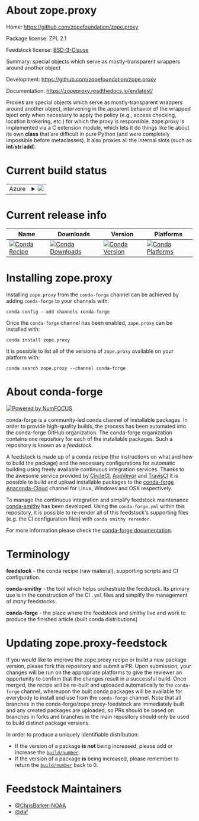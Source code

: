 About zope.proxy
================

Home: https://github.com/zopefoundation/zope.proxy

Package license: ZPL 2.1

Feedstock license: [BSD-3-Clause](https://github.com/conda-forge/zope.proxy-feedstock/blob/master/LICENSE.txt)

Summary: special objects which serve as mostly-transparent wrappers around another object

Development: https://github.com/zopefoundation/zope.proxy

Documentation: https://zopeproxy.readthedocs.io/en/latest/

Proxies are special objects which serve as mostly-transparent wrappers
around another object, intervening in the apparent behavior of the wrapped
bject only when necessary to apply the policy (e.g., access checking,
location brokering, etc.) for which the proxy is responsible.
zope.proxy is implemented via a C extension module, which lets it do things
like lie about its own __class__ that are difficult in pure Python (and
were completely impossible before metaclasses). It also proxies all the
internal slots (such as __int__/__str__/__add__).


Current build status
====================


<table>
    
  <tr>
    <td>Azure</td>
    <td>
      <details>
        <summary>
          <a href="https://dev.azure.com/conda-forge/feedstock-builds/_build/latest?definitionId=8709&branchName=master">
            <img src="https://dev.azure.com/conda-forge/feedstock-builds/_apis/build/status/zope.proxy-feedstock?branchName=master">
          </a>
        </summary>
        <table>
          <thead><tr><th>Variant</th><th>Status</th></tr></thead>
          <tbody><tr>
              <td>linux_64_python3.6.____cpython</td>
              <td>
                <a href="https://dev.azure.com/conda-forge/feedstock-builds/_build/latest?definitionId=8709&branchName=master">
                  <img src="https://dev.azure.com/conda-forge/feedstock-builds/_apis/build/status/zope.proxy-feedstock?branchName=master&jobName=linux&configuration=linux_64_python3.6.____cpython" alt="variant">
                </a>
              </td>
            </tr><tr>
              <td>linux_64_python3.7.____cpython</td>
              <td>
                <a href="https://dev.azure.com/conda-forge/feedstock-builds/_build/latest?definitionId=8709&branchName=master">
                  <img src="https://dev.azure.com/conda-forge/feedstock-builds/_apis/build/status/zope.proxy-feedstock?branchName=master&jobName=linux&configuration=linux_64_python3.7.____cpython" alt="variant">
                </a>
              </td>
            </tr><tr>
              <td>linux_64_python3.8.____cpython</td>
              <td>
                <a href="https://dev.azure.com/conda-forge/feedstock-builds/_build/latest?definitionId=8709&branchName=master">
                  <img src="https://dev.azure.com/conda-forge/feedstock-builds/_apis/build/status/zope.proxy-feedstock?branchName=master&jobName=linux&configuration=linux_64_python3.8.____cpython" alt="variant">
                </a>
              </td>
            </tr><tr>
              <td>linux_64_python3.9.____cpython</td>
              <td>
                <a href="https://dev.azure.com/conda-forge/feedstock-builds/_build/latest?definitionId=8709&branchName=master">
                  <img src="https://dev.azure.com/conda-forge/feedstock-builds/_apis/build/status/zope.proxy-feedstock?branchName=master&jobName=linux&configuration=linux_64_python3.9.____cpython" alt="variant">
                </a>
              </td>
            </tr><tr>
              <td>osx_64_python3.6.____cpython</td>
              <td>
                <a href="https://dev.azure.com/conda-forge/feedstock-builds/_build/latest?definitionId=8709&branchName=master">
                  <img src="https://dev.azure.com/conda-forge/feedstock-builds/_apis/build/status/zope.proxy-feedstock?branchName=master&jobName=osx&configuration=osx_64_python3.6.____cpython" alt="variant">
                </a>
              </td>
            </tr><tr>
              <td>osx_64_python3.7.____cpython</td>
              <td>
                <a href="https://dev.azure.com/conda-forge/feedstock-builds/_build/latest?definitionId=8709&branchName=master">
                  <img src="https://dev.azure.com/conda-forge/feedstock-builds/_apis/build/status/zope.proxy-feedstock?branchName=master&jobName=osx&configuration=osx_64_python3.7.____cpython" alt="variant">
                </a>
              </td>
            </tr><tr>
              <td>osx_64_python3.8.____cpython</td>
              <td>
                <a href="https://dev.azure.com/conda-forge/feedstock-builds/_build/latest?definitionId=8709&branchName=master">
                  <img src="https://dev.azure.com/conda-forge/feedstock-builds/_apis/build/status/zope.proxy-feedstock?branchName=master&jobName=osx&configuration=osx_64_python3.8.____cpython" alt="variant">
                </a>
              </td>
            </tr><tr>
              <td>osx_64_python3.9.____cpython</td>
              <td>
                <a href="https://dev.azure.com/conda-forge/feedstock-builds/_build/latest?definitionId=8709&branchName=master">
                  <img src="https://dev.azure.com/conda-forge/feedstock-builds/_apis/build/status/zope.proxy-feedstock?branchName=master&jobName=osx&configuration=osx_64_python3.9.____cpython" alt="variant">
                </a>
              </td>
            </tr><tr>
              <td>win_64_python3.6.____cpython</td>
              <td>
                <a href="https://dev.azure.com/conda-forge/feedstock-builds/_build/latest?definitionId=8709&branchName=master">
                  <img src="https://dev.azure.com/conda-forge/feedstock-builds/_apis/build/status/zope.proxy-feedstock?branchName=master&jobName=win&configuration=win_64_python3.6.____cpython" alt="variant">
                </a>
              </td>
            </tr><tr>
              <td>win_64_python3.7.____cpython</td>
              <td>
                <a href="https://dev.azure.com/conda-forge/feedstock-builds/_build/latest?definitionId=8709&branchName=master">
                  <img src="https://dev.azure.com/conda-forge/feedstock-builds/_apis/build/status/zope.proxy-feedstock?branchName=master&jobName=win&configuration=win_64_python3.7.____cpython" alt="variant">
                </a>
              </td>
            </tr><tr>
              <td>win_64_python3.8.____cpython</td>
              <td>
                <a href="https://dev.azure.com/conda-forge/feedstock-builds/_build/latest?definitionId=8709&branchName=master">
                  <img src="https://dev.azure.com/conda-forge/feedstock-builds/_apis/build/status/zope.proxy-feedstock?branchName=master&jobName=win&configuration=win_64_python3.8.____cpython" alt="variant">
                </a>
              </td>
            </tr><tr>
              <td>win_64_python3.9.____cpython</td>
              <td>
                <a href="https://dev.azure.com/conda-forge/feedstock-builds/_build/latest?definitionId=8709&branchName=master">
                  <img src="https://dev.azure.com/conda-forge/feedstock-builds/_apis/build/status/zope.proxy-feedstock?branchName=master&jobName=win&configuration=win_64_python3.9.____cpython" alt="variant">
                </a>
              </td>
            </tr>
          </tbody>
        </table>
      </details>
    </td>
  </tr>
</table>

Current release info
====================

| Name | Downloads | Version | Platforms |
| --- | --- | --- | --- |
| [![Conda Recipe](https://img.shields.io/badge/recipe-zope.proxy-green.svg)](https://anaconda.org/conda-forge/zope.proxy) | [![Conda Downloads](https://img.shields.io/conda/dn/conda-forge/zope.proxy.svg)](https://anaconda.org/conda-forge/zope.proxy) | [![Conda Version](https://img.shields.io/conda/vn/conda-forge/zope.proxy.svg)](https://anaconda.org/conda-forge/zope.proxy) | [![Conda Platforms](https://img.shields.io/conda/pn/conda-forge/zope.proxy.svg)](https://anaconda.org/conda-forge/zope.proxy) |

Installing zope.proxy
=====================

Installing `zope.proxy` from the `conda-forge` channel can be achieved by adding `conda-forge` to your channels with:

```
conda config --add channels conda-forge
```

Once the `conda-forge` channel has been enabled, `zope.proxy` can be installed with:

```
conda install zope.proxy
```

It is possible to list all of the versions of `zope.proxy` available on your platform with:

```
conda search zope.proxy --channel conda-forge
```


About conda-forge
=================

[![Powered by NumFOCUS](https://img.shields.io/badge/powered%20by-NumFOCUS-orange.svg?style=flat&colorA=E1523D&colorB=007D8A)](http://numfocus.org)

conda-forge is a community-led conda channel of installable packages.
In order to provide high-quality builds, the process has been automated into the
conda-forge GitHub organization. The conda-forge organization contains one repository
for each of the installable packages. Such a repository is known as a *feedstock*.

A feedstock is made up of a conda recipe (the instructions on what and how to build
the package) and the necessary configurations for automatic building using freely
available continuous integration services. Thanks to the awesome service provided by
[CircleCI](https://circleci.com/), [AppVeyor](https://www.appveyor.com/)
and [TravisCI](https://travis-ci.com/) it is possible to build and upload installable
packages to the [conda-forge](https://anaconda.org/conda-forge)
[Anaconda-Cloud](https://anaconda.org/) channel for Linux, Windows and OSX respectively.

To manage the continuous integration and simplify feedstock maintenance
[conda-smithy](https://github.com/conda-forge/conda-smithy) has been developed.
Using the ``conda-forge.yml`` within this repository, it is possible to re-render all of
this feedstock's supporting files (e.g. the CI configuration files) with ``conda smithy rerender``.

For more information please check the [conda-forge documentation](https://conda-forge.org/docs/).

Terminology
===========

**feedstock** - the conda recipe (raw material), supporting scripts and CI configuration.

**conda-smithy** - the tool which helps orchestrate the feedstock.
                   Its primary use is in the construction of the CI ``.yml`` files
                   and simplify the management of *many* feedstocks.

**conda-forge** - the place where the feedstock and smithy live and work to
                  produce the finished article (built conda distributions)


Updating zope.proxy-feedstock
=============================

If you would like to improve the zope.proxy recipe or build a new
package version, please fork this repository and submit a PR. Upon submission,
your changes will be run on the appropriate platforms to give the reviewer an
opportunity to confirm that the changes result in a successful build. Once
merged, the recipe will be re-built and uploaded automatically to the
`conda-forge` channel, whereupon the built conda packages will be available for
everybody to install and use from the `conda-forge` channel.
Note that all branches in the conda-forge/zope.proxy-feedstock are
immediately built and any created packages are uploaded, so PRs should be based
on branches in forks and branches in the main repository should only be used to
build distinct package versions.

In order to produce a uniquely identifiable distribution:
 * If the version of a package **is not** being increased, please add or increase
   the [``build/number``](https://conda.io/docs/user-guide/tasks/build-packages/define-metadata.html#build-number-and-string).
 * If the version of a package **is** being increased, please remember to return
   the [``build/number``](https://conda.io/docs/user-guide/tasks/build-packages/define-metadata.html#build-number-and-string)
   back to 0.

Feedstock Maintainers
=====================

* [@ChrisBarker-NOAA](https://github.com/ChrisBarker-NOAA/)
* [@daf](https://github.com/daf/)

